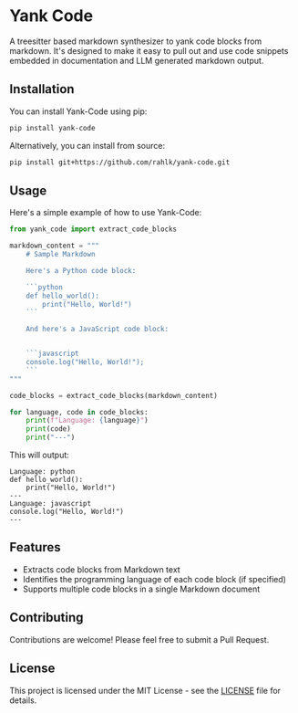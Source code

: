 # Yank Code

A treesitter based markdown synthesizer to yank code blocks from markdown. It's designed to make it easy to pull out and use code snippets embedded in documentation and LLM generated markdown output.

## Installation

You can install Yank-Code using pip:

```bash
pip install yank-code
```

Alternatively, you can install from source:

```bash
pip install git+https://github.com/rahlk/yank-code.git
```

## Usage

Here's a simple example of how to use Yank-Code:

```python
from yank_code import extract_code_blocks

markdown_content = """
    # Sample Markdown

    Here's a Python code block:

    ```python
    def hello_world():
        print("Hello, World!")
    ```

    And here's a JavaScript code block:


    ```javascript
    console.log("Hello, World!");
    ```
"""

code_blocks = extract_code_blocks(markdown_content)

for language, code in code_blocks:
    print(f"Language: {language}")
    print(code)
    print("---")

```

This will output:

```plaintext
Language: python
def hello_world():
    print("Hello, World!")
---
Language: javascript
console.log("Hello, World!")
---
```

## Features

- Extracts code blocks from Markdown text
- Identifies the programming language of each code block (if specified)
- Supports multiple code blocks in a single Markdown document

## Contributing

Contributions are welcome! Please feel free to submit a Pull Request.

## License

This project is licensed under the MIT License - see the [LICENSE](LICENSE) file for details.
